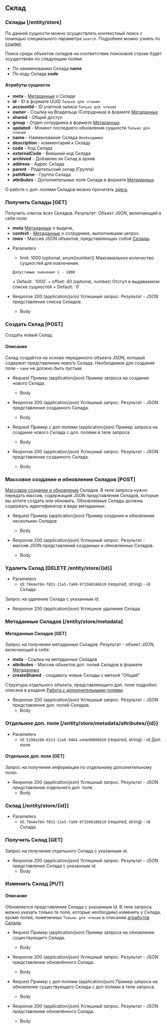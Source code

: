 ## Склад

### Склады [/entity/store]
По данной сущности можно осуществлять контекстный поиск с помощью специального параметра `search`. Подробнее можно узнать по [ссылке](/api/remap/1.2/doc/index.html#header-контекстный-поиск).

Поиск среди объектов складов на соответствие поисковой строке будет осуществлён по следующим полям:
+ По наименованию Склада **name**
+ По коду Склада **code**

#### Атрибуты сущности
+ **meta** - [Метаданные](/api/remap/1.2/doc/index.html#header-метаданные) о Складе
+ **id** - ID в формате UUID `Только для чтения`
+ **accountId** - ID учетной записи `Только для чтения`
+ **owner** - Ссылка на Владельца (Сотрудника) в формате [Метаданных](/api/remap/1.2/doc/index.html#header-метаданные)
+ **shared** - Общий доступ
+ **group** - Отдел сотрудника в формате [Метаданных](/api/remap/1.2/doc/index.html#header-метаданные)
+ **updated** - Момент последнего обновления сущности `Только для чтения`
+ **name** - Наименование Склада `Необходимое`
+ **description** - комментарий к Складу
+ **code** - Код Склада
+ **externalCode** - Внешний код Склада
+ **archived** - Добавлен ли Склад в архив
+ **address** - Адрес Склада
+ **parent** - Родительский склад (Группа)
+ **pathName** - Группа Склада
+ **attributes** - Дополнительные поля Склада в формате [Метаданных](/api/remap/1.2/doc/index.html#header-метаданные)

О работе с доп. полями Складов можно прочитать [здесь](/api/remap/1.2/doc/index.html#header-работа-с-дополнительными-полями)


### Получить Склады [GET]
Получить список всех Складов.
Результат: Объект JSON, включающий в себя поля:
- **meta** [Метаданные](/api/remap/1.2/doc/index.html#header-метаданные) о выдаче,
- **context** - [Метаданные](/api/remap/1.2/doc/index.html#header-метаданные) о сотруднике, выполнившем запрос.
- **rows** - Массив JSON объектов, представляющих собой [Склады](#склад-склады).
+ Parameters
  + limit: 1000 (optional, enum[number])
  Максимальное количество сущностей для извлечения.
  <p>
    <code>Допустимые значения 1 - 1000</code>
  </p>
      + Default: `1000`
  + offset: 40 (optional, number)
    Отступ в выдаваемом списке сущностей
      + Default: `0`

+ Response 200 (application/json)
Успешный запрос. Результат - JSON представление списка Складов.
  + Body
        <!-- include(body/store/get_list.json) -->

### Создать Склад [POST]
Создать новый Склад.
#### Описание
Склад создаётся на основе переданного объекта JSON,
который содержит представление нового Склада.
Необходимое для создания поле - `name` не должно быть пустым.

+ Request Пример (application/json)
Пример запроса на создание нового Склада.
  + Body
        <!-- include(body/store/post_request.json) -->
+ Response 200 (application/json)
Успешный запрос. Результат - JSON представление созданного Склада.
  + Body
        <!-- include(body/store/post_response.json) -->

+ Request Пример с доп полями (application/json)
Пример запроса на создание нового Склада с доп. полями в теле запроса.
  + Body
        <!-- include(body/store/post_with_attributes_request.json) -->
+ Response 200 (application/json)
Успешный запрос. Результат - JSON представление созданного Склада.
  + Body
        <!-- include(body/store/post_with_attributes_response.json) -->

### Массовое создание и обновление Складов [POST]
[Массовое создание и обновление](/api/remap/1.2/doc/index.html#header-создание-и-обновление-нескольких-объектов) Складов.
В теле запроса нужно передать массив, содержащий JSON представления Складов, которые вы хотите создать или обновить.
Обновляемые Склады должны содержать идентификатор в виде метаданных.

+ Request Пример (application/json)
Пример создания и обновления нескольких Складов
  + Body
        <!-- include(body/store/post_massive_request.json) -->

+ Response 200 (application/json)
Успешный запрос. Результат - массив JSON представлений созданных и обновленных Складов.
  + Body
        <!-- include(body/store/post_massive_response.json) -->

### Удалить Склад [DELETE /entity/store/{id}]
+ Parameters
  + id: `7944ef04-f831-11e5-7a69-971500188b19` (required, string) - id Склада

Запрос на удаление Склада с указанным id.

+ Response 200 (application/json)
Успешное удаление Склада.

### Метаданные Складов [/entity/store/metadata]
#### Метаданные Складов [GET]
Запрос на получение метаданных Складов. Результат - объект JSON, включающий в себя:
+ **meta** - Ссылка на метаданные Складов
+ **attributes** - Массив объектов доп. полей Складов в формате [Метаданных](#header-метаданные)
+ **createShared** - создавать новые Склады с меткой "Общий"

Структура отдельного объекта, представляющего доп. поле подробно описана в разделе [Работа с дополнительными полями](#header-работа-с-дополнительными-полями).

+ Response 200 (application/json)
Успешный запрос. Результат - JSON представление доп. полей Складов.
  + Body
        <!-- include(body/store/get_metadata.json) -->

### Отдельное доп. поле [/entity/store/metadata/attributes/{id}]
+ Parameters
  + id: `5290a290-0313-11e6-9464-e4de00000020` (required, string) - id Доп. поля
#### Отдельное доп. поле [GET]
Запрос на получение информации по отдельному дополнительному полю.
+ Response 200 (application/json)
Успешный запрос. Результат - JSON представление отдельного доп. поля.
  + Body
        <!-- include(body/store/metadata_by_id.json) -->

### Склад [/entity/store/{id}]

+ Parameters
  + id: `7944ef04-f831-11e5-7a69-971500188b19` (required, string) - id Склада.
  
### Получить Склад [GET]
Запрос на получение отдельного Склада с указанным id.
+ Response 200 (application/json)
Успешный запрос. Результат - JSON представление Склада с указанным id.
  + Body
        <!-- include(body/store/get_by_id.json) -->

### Изменить Склад [PUT]
#### Описание
Обновляется представление Склада с указанным id.
В теле запроса можно указать только те поля, которые необходимо изменить у Склада,
кроме полей, помеченных `Только для чтения` в описании [атрибутов Склада](#склад-склады).

+ Request Пример (application/json)
Пример запроса на обновление существующего Склада.
  + Body
        <!-- include(body/store/put_request.json) -->
+ Response 200 (application/json)
Успешный запрос. Результат - JSON представление обновлённого Склада.
  + Body
        <!-- include(body/store/put_response.json) -->

+ Request Пример с доп полями (application/json)
Пример запроса на обновление существующего Склада с доп полями в теле запроса.
  + Body
        <!-- include(body/store/put_with_attributes_request.json) -->
+ Response 200 (application/json)
Успешный запрос. Результат - JSON представление обновлённого Склада.
  + Body
        <!-- include(body/store/put_with_attributes_response.json) -->
